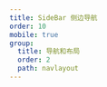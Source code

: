 ```yaml
---
title: SideBar 侧边导航
order: 10
mobile: true
group:
  title: 导航和布局
  order: 2
  path: navlayout
---
```


<code src="../demo/SideBar.tsx"></code>
<API src="../src/SideBar.tsx"></API>
